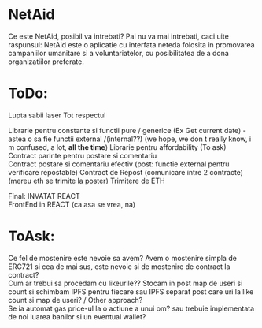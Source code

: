 # NetAid

Ce este NetAid, posibil va intrebati?
Pai nu va mai intrebati, caci uite raspunsul:
NetAid este o aplicatie cu interfata neteda folosita in promovarea campaniilor umanitare si a voluntariatelor, cu posibilitatea de a dona organizatiilor preferate.

# ToDo:
Lupta sabii laser
Tot respectul

Librarie pentru constante si functii pure / generice (Ex Get current date) - astea o sa fie functii external /(internal??) (we hope, we don t really know, i m confused, a lot, **all the time**) 
Librarie pentru affordability (To ask)
Contract parinte pentru postare si comentariu  
Contract postare si comentariu efectiv  (post: functie external pentru verificare repostable)
Contract de Repost (comunicare intre 2 contracte)  (mereu eth se trimite la poster)
Trimitere de ETH

Final: 
INVATAT REACT  
FrontEnd in REACT (ca asa se vrea, na)  

# ToAsk:
Ce fel de mostenire este nevoie sa avem? Avem o mostenire simpla de ERC721 si cea de mai sus, este nevoie si de mostenire de contract la contract?  
Cum ar trebui sa procedam cu likeurile?? Stocam in post map de useri si count si schimbam IPFS pentru fiecare sau IPFS separat post care uri la like count si map de useri? / Other approach?  
Se ia automat gas price-ul la o actiune a unui om? sau trebuie implementata de noi luarea banilor si un eventual wallet?



